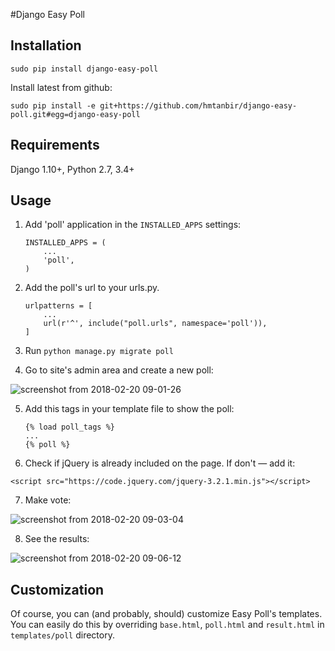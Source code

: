 #Django Easy Poll

Installation
------------

```
sudo pip install django-easy-poll
```

Install latest from github:
```
sudo pip install -e git+https://github.com/hmtanbir/django-easy-poll.git#egg=django-easy-poll
```

Requirements
------------
Django 1.10+, Python 2.7, 3.4+

Usage
-----

1. Add 'poll' application in the ``INSTALLED_APPS`` settings:

    ```
    INSTALLED_APPS = (
        ...
        'poll',
    )
    ```

2. Add the poll's url to your urls.py.

    ```
    urlpatterns = [
        ...        
        url(r'^', include("poll.urls", namespace='poll')),
    ]
    ```

3. Run ```python manage.py migrate poll```

4. Go to site's admin area and create a new poll:

![screenshot from 2018-02-20 09-01-26](https://user-images.githubusercontent.com/14236200/36405904-5cac302c-161d-11e8-8217-4a0919edf7f3.png)

5. Add this tags in your template file to show the poll:

    ```
    {% load poll_tags %}
    ...
    {% poll %}
    ```

6. Check if jQuery is already included on the page. If don't — add it:
```
<script src="https://code.jquery.com/jquery-3.2.1.min.js"></script>
```


7. Make vote:

![screenshot from 2018-02-20 09-03-04](https://user-images.githubusercontent.com/14236200/36405922-851ae0a8-161d-11e8-8151-cda995757b53.png)

8. See the results:

![screenshot from 2018-02-20 09-06-12](https://user-images.githubusercontent.com/14236200/36405923-854cf7f0-161d-11e8-90a9-31ef13390423.png)

Customization
-------------

Of course, you can (and probably, should) customize Easy Poll's templates. You can easily do this by overriding `base.html`, `poll.html` and `result.html` in `templates/poll` directory.




